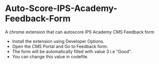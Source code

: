 # Auto-Score-IPS-Academy-Feedback-Form
A chrome extension that can autoscore IPS Academy CMS Feedback form 

- Install the extension using Developer Options.
- Open the CMS Portal and Go to Feedback form.
- The form will be automatically filled with value 3 i.e "Good".
- You can change this value in codefile.

